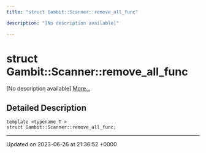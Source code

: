 ```yaml
---
title: "struct Gambit::Scanner::remove_all_func"

description: "[No description available]"

---
```


# struct Gambit::Scanner::remove_all_func



[No description available] [More...](#detailed-description)

## Detailed Description

```
template <typename T >
struct Gambit::Scanner::remove_all_func;
```

-------------------------------

Updated on 2023-06-26 at 21:36:52 +0000